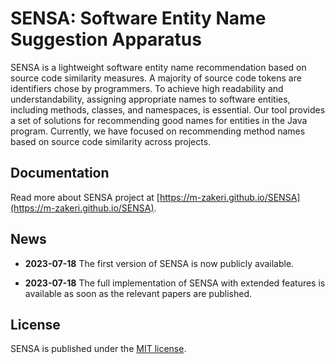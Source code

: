 # SENSA: Software Entity Name Suggestion Apparatus

SENSA is a lightweight software entity name recommendation based on source code similarity measures. A majority of source code tokens are identifiers chose by programmers. To achieve high readability and understandability, assigning appropriate names to software entities, including methods, classes, and namespaces, is essential. Our tool provides a set of solutions for recommending good names for entities in the Java program. Currently, we have focused on recommending method names based on source code similarity across projects.

## Documentation
Read more about SENSA project at [https://m-zakeri.github.io/SENSA](https://m-zakeri.github.io/SENSA).

## News

* **2023-07-18** The first version of SENSA is now publicly available. 

* **2023-07-18** The full implementation of SENSA with extended features is available as soon as the relevant papers are published.


## License 

SENSA is published under the [MIT license](LICENSE). 
